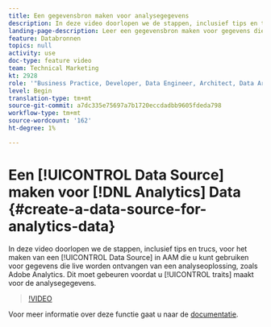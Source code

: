 ```yaml
---
title: Een gegevensbron maken voor analysegegevens
description: In deze video doorlopen we de stappen, inclusief tips en trucs, voor het maken van een gegevensbron in AAM die u kunt gebruiken voor gegevens die live worden verzonden vanuit een analyseoplossing, zoals Adobe Analytics. Dit moet gebeuren voordat u eigenschappen voor de analysegegevens maakt.
landing-page-description: Leer een gegevensbron maken voor gegevens die rechtstreeks afkomstig zijn van een analyseoplossing, zoals Adobe Analytics. Dit doet u voordat u eigenschappen voor de analysegegevens maakt.
feature: Databronnen
topics: null
activity: use
doc-type: feature video
team: Technical Marketing
kt: 2928
role: '"Business Practice, Developer, Data Engineer, Architect, Data Architect, Administrator, Leader"'
level: Begin
translation-type: tm+mt
source-git-commit: a7dc335e75697a7b1720eccdadbb9605fdeda798
workflow-type: tm+mt
source-wordcount: '162'
ht-degree: 1%

---
```



# Een [!UICONTROL Data Source] maken voor [!DNL Analytics] Data {#create-a-data-source-for-analytics-data}

In deze video doorlopen we de stappen, inclusief tips en trucs, voor het maken van een [!UICONTROL Data Source] in AAM die u kunt gebruiken voor gegevens die live worden ontvangen van een analyseoplossing, zoals Adobe Analytics. Dit moet gebeuren voordat u [!UICONTROL traits] maakt voor de analysegegevens.

>[!VIDEO](https://video.tv.adobe.com/v/27329/?quality=12)

Voor meer informatie over deze functie gaat u naar de [documentatie](https://marketing.adobe.com/resources/help/en_US/aam/c_datasources.html).
